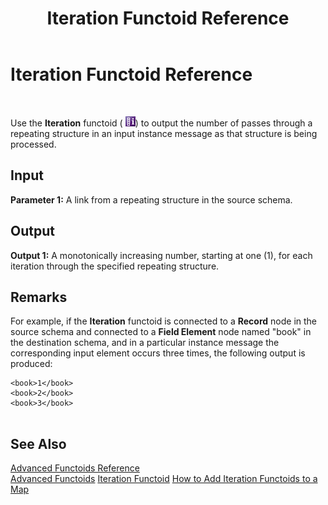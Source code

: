 ﻿---
title: Iteration Functoid Reference
TOCTitle: Iteration Functoid Reference
ms:assetid: 3ccd959f-93e9-46bc-93a3-af366d845db1
ms:mtpsurl: https://msdn.microsoft.com/en-us/library/Aa559704(v=BTS.80)
ms:contentKeyID: 51527498
ms.date: 08/30/2017
mtps_version: v=BTS.80
---

# Iteration Functoid Reference

 

Use the **Iteration** functoid ( ![](images/Aa560018.1c8ae190-aed0-49fc-b235-5c8b871b6b76(BTS.80).jpeg)) to output the number of passes through a repeating structure in an input instance message as that structure is being processed.

## Input

**Parameter 1:** A link from a repeating structure in the source schema.

## Output

**Output 1:** A monotonically increasing number, starting at one (1), for each iteration through the specified repeating structure.

## Remarks

For example, if the **Iteration** functoid is connected to a **Record** node in the source schema and connected to a **Field Element** node named "book" in the destination schema, and in a particular instance message the corresponding input element occurs three times, the following output is produced:

``` 
<book>1</book>  
<book>2</book>  
<book>3</book>  
  
```

## See Also

[Advanced Functoids Reference](advanced-functoids-reference.md)  
[Advanced Functoids](https://msdn.microsoft.com/library/aa561121\(v=bts.80\))  
[Iteration Functoid](https://msdn.microsoft.com/library/aa559232\(v=bts.80\))  
[How to Add Iteration Functoids to a Map](https://msdn.microsoft.com/library/aa559120\(v=bts.80\))

